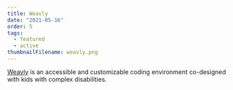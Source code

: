```yaml
---
title: Weavly
date: "2021-05-16"
order: 5
tags:
  - featured
  - active
thumbnailFilename: weavly.png
---
```

[Weavly](https://weavly.org/) is an accessible and customizable coding environment co-designed with kids with complex disabilities.

